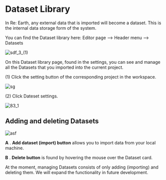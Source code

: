 # Dataset Library

In Re: Earth, any external data that is imported will become a dataset. This is the internal data storage form of the system. 

You can find the Dataset library here: Editor page —> Header menu —> Datasets

![sdf_3_(1)](https://github.com/CS-eukarya/User-Manual-English-/assets/154571156/0b12d377-f7ca-427d-a8d3-b705089e1e87)

On this Dataset library page, found in the settings, you can see and manage all the Datasets that you imported into the current project.

(1) Click the setting button of the corresponding project in the workspace.

![sg](https://github.com/CS-eukarya/User-Manual-English-/assets/154571156/a5a4fb31-9eb7-447e-bc28-38176f35ceed)

(2) Click Dateset settings.

![83_1](https://github.com/CS-eukarya/User-Manual-English-/assets/154571156/3392b8fd-d7e4-4252-b407-135472ee5937)

## **Adding and deleting Datasets[](https://docs.reearth.io/user-manual/project-and-workspace/project/dataset-library#addind-and-deleting-datasets)**

![asf](https://github.com/CS-eukarya/User-Manual-English-/assets/154571156/21512a89-604a-4766-a0a2-a28c6ee7e2d5)

**A** . **Add dataset (import) button** allows you to import data from your local machine.

**B** . **Delete button** is found by hovering the mouse over the Dataset card.

At the moment, managing Datasets consists of only adding (importing) and deleting them. We will expand the functionality in future development.

